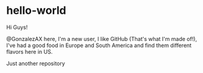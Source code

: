 # hello-world

Hi Guys!

@GonzalezAX here, I'm a new user, I like GitHub (That's what I'm made of!), 
I've had a good food in Europe and South America and find them different flavors here in US.

Just another repository
